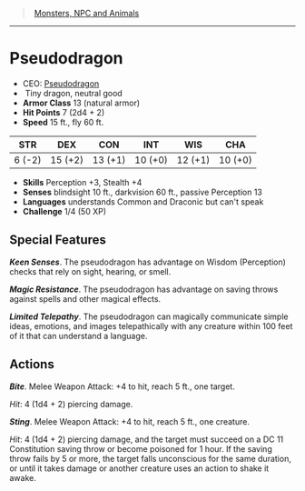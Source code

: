 ﻿---
!MonsterItem
Family: MonsterVO
Type: dragon
Size: Tiny
Alignment: neutral good
ArmorClass: 13 (natural armor)
HitPoints: 7 (2d4 + 2)
Speed: 15 ft., fly 60 ft.
Strength: ' 6 (-2)'
Dexterity: 15 (+2)
Constitution: 13 (+1)
Intelligence: 10 (+0)
Wisdom: 12 (+1)
Charisma: 10 (+0)
Skills: Perception +3, Stealth +4
Senses: blindsight 10 ft., darkvision 60 ft., passive Perception 13
Languages: understands Common and Draconic but can't speak
Challenge: 1/4 (50 XP)
Id: monsters_vo.md#pseudodragon
ParentLink: monsters_vo.md#monsters-npc-and-animals
Name: Pseudodragon
ParentName: Monsters, NPC and Animals
NameLevel: 1
AltName: '[Pseudodragon](hd_monsters_pseudodragon.md)'
Attributes:
  Name: Pseudodragon
  Markdown: >+
    # <!--Name-->Pseudodragon<!--/Name-->


    - CEO: <!--AltName-->[Pseudodragon](hd_monsters_pseudodragon.md)<!--/AltName-->

    -  <!--Size-->Tiny<!--/Size--> <!--Type-->dragon<!--/Type-->, <!--Alignment-->neutral good<!--/Alignment-->

    - **Armor Class** <!--ArmorClass-->13 (natural armor)<!--/ArmorClass-->

    - **Hit Points** <!--HitPoints-->7 (2d4 + 2)<!--/HitPoints-->

    - **Speed** <!--Speed-->15 ft., fly 60 ft.<!--/Speed-->


    |STR|DEX|CON|INT|WIS|CHA|

    |---|---|---|---|---|---|

    |<!--Strength--> 6 (-2)<!--/Strength-->|<!--Dexterity-->15 (+2)<!--/Dexterity-->|<!--Constitution-->13 (+1)<!--/Constitution-->|<!--Intelligence-->10 (+0)<!--/Intelligence-->|<!--Wisdom-->12 (+1)<!--/Wisdom-->|<!--Charisma-->10 (+0)<!--/Charisma-->|


    - **Skills** <!--Skills-->Perception +3, Stealth +4<!--/Skills-->

    - **Senses** <!--Senses-->blindsight 10 ft., darkvision 60 ft., passive Perception 13<!--/Senses-->

    - **Languages** <!--Languages-->understands Common and Draconic but can't speak<!--/Languages-->

    - **Challenge** <!--Challenge-->1/4 (50 XP)<!--/Challenge-->


    ## Special Features


    **_Keen Senses_**. The pseudodragon has advantage on Wisdom (Perception) checks that rely on sight, hearing, or smell.


    **_Magic Resistance_**. The pseudodragon has advantage on saving throws against spells and other magical effects.


    **_Limited Telepathy_**. The pseudodragon can magically communicate simple ideas, emotions, and images telepathically with any creature within 100 feet of it that can understand a language.


    ## Actions


    **_Bite_**. Melee Weapon Attack: +4 to hit, reach 5 ft., one target.


    _Hit_: 4 (1d4 + 2) piercing damage.


    **_Sting_**. Melee Weapon Attack: +4 to hit, reach 5 ft., one creature.


    _Hit_: 4 (1d4 + 2) piercing damage, and the target must succeed on a DC 11 Constitution saving throw or become poisoned for 1 hour. If the saving throw fails by 5 or more, the target falls unconscious for the same duration, or until it takes damage or another creature uses an action to shake it awake.

  AltName: '[Pseudodragon](hd_monsters_pseudodragon.md)'
  Size: Tiny
  Type: dragon
  Alignment: neutral good
  ArmorClass: 13 (natural armor)
  HitPoints: 7 (2d4 + 2)
  Speed: 15 ft., fly 60 ft.
  Strength: ' 6 (-2)'
  Dexterity: 15 (+2)
  Constitution: 13 (+1)
  Intelligence: 10 (+0)
  Wisdom: 12 (+1)
  Charisma: 10 (+0)
  Skills: Perception +3, Stealth +4
  Senses: blindsight 10 ft., darkvision 60 ft., passive Perception 13
  Languages: understands Common and Draconic but can't speak
  Challenge: 1/4 (50 XP)
AttributesDictionary: >+
  Name: Pseudodragon

  Markdown: >+

    # <!--Name-->Pseudodragon<!--/Name-->





    - CEO: <!--AltName-->[Pseudodragon](hd_monsters_pseudodragon.md)<!--/AltName-->



    -  <!--Size-->Tiny<!--/Size--> <!--Type-->dragon<!--/Type-->, <!--Alignment-->neutral good<!--/Alignment-->



    - **Armor Class** <!--ArmorClass-->13 (natural armor)<!--/ArmorClass-->



    - **Hit Points** <!--HitPoints-->7 (2d4 + 2)<!--/HitPoints-->



    - **Speed** <!--Speed-->15 ft., fly 60 ft.<!--/Speed-->





    |STR|DEX|CON|INT|WIS|CHA|



    |---|---|---|---|---|---|



    |<!--Strength--> 6 (-2)<!--/Strength-->|<!--Dexterity-->15 (+2)<!--/Dexterity-->|<!--Constitution-->13 (+1)<!--/Constitution-->|<!--Intelligence-->10 (+0)<!--/Intelligence-->|<!--Wisdom-->12 (+1)<!--/Wisdom-->|<!--Charisma-->10 (+0)<!--/Charisma-->|





    - **Skills** <!--Skills-->Perception +3, Stealth +4<!--/Skills-->



    - **Senses** <!--Senses-->blindsight 10 ft., darkvision 60 ft., passive Perception 13<!--/Senses-->



    - **Languages** <!--Languages-->understands Common and Draconic but can't speak<!--/Languages-->



    - **Challenge** <!--Challenge-->1/4 (50 XP)<!--/Challenge-->





    ## Special Features





    **_Keen Senses_**. The pseudodragon has advantage on Wisdom (Perception) checks that rely on sight, hearing, or smell.





    **_Magic Resistance_**. The pseudodragon has advantage on saving throws against spells and other magical effects.





    **_Limited Telepathy_**. The pseudodragon can magically communicate simple ideas, emotions, and images telepathically with any creature within 100 feet of it that can understand a language.





    ## Actions





    **_Bite_**. Melee Weapon Attack: +4 to hit, reach 5 ft., one target.





    _Hit_: 4 (1d4 + 2) piercing damage.





    **_Sting_**. Melee Weapon Attack: +4 to hit, reach 5 ft., one creature.





    _Hit_: 4 (1d4 + 2) piercing damage, and the target must succeed on a DC 11 Constitution saving throw or become poisoned for 1 hour. If the saving throw fails by 5 or more, the target falls unconscious for the same duration, or until it takes damage or another creature uses an action to shake it awake.



  AltName: '[Pseudodragon](hd_monsters_pseudodragon.md)'

  Size: Tiny

  Type: dragon

  Alignment: neutral good

  ArmorClass: 13 (natural armor)

  HitPoints: 7 (2d4 + 2)

  Speed: 15 ft., fly 60 ft.

  Strength: ' 6 (-2)'

  Dexterity: 15 (+2)

  Constitution: 13 (+1)

  Intelligence: 10 (+0)

  Wisdom: 12 (+1)

  Charisma: 10 (+0)

  Skills: Perception +3, Stealth +4

  Senses: blindsight 10 ft., darkvision 60 ft., passive Perception 13

  Languages: understands Common and Draconic but can't speak

  Challenge: 1/4 (50 XP)

---
> [Monsters, NPC and Animals](srd_monsters.md)

---

# Pseudodragon

- CEO: [Pseudodragon](hd_monsters_pseudodragon.md)
-  Tiny dragon, neutral good
- **Armor Class** 13 (natural armor)
- **Hit Points** 7 (2d4 + 2)
- **Speed** 15 ft., fly 60 ft.

|STR|DEX|CON|INT|WIS|CHA|
|---|---|---|---|---|---|
| 6 (-2)|15 (+2)|13 (+1)|10 (+0)|12 (+1)|10 (+0)|

- **Skills** Perception +3, Stealth +4
- **Senses** blindsight 10 ft., darkvision 60 ft., passive Perception 13
- **Languages** understands Common and Draconic but can't speak
- **Challenge** 1/4 (50 XP)

## Special Features

**_Keen Senses_**. The pseudodragon has advantage on Wisdom (Perception) checks that rely on sight, hearing, or smell.

**_Magic Resistance_**. The pseudodragon has advantage on saving throws against spells and other magical effects.

**_Limited Telepathy_**. The pseudodragon can magically communicate simple ideas, emotions, and images telepathically with any creature within 100 feet of it that can understand a language.

## Actions

**_Bite_**. Melee Weapon Attack: +4 to hit, reach 5 ft., one target.

_Hit_: 4 (1d4 + 2) piercing damage.

**_Sting_**. Melee Weapon Attack: +4 to hit, reach 5 ft., one creature.

_Hit_: 4 (1d4 + 2) piercing damage, and the target must succeed on a DC 11 Constitution saving throw or become poisoned for 1 hour. If the saving throw fails by 5 or more, the target falls unconscious for the same duration, or until it takes damage or another creature uses an action to shake it awake.

